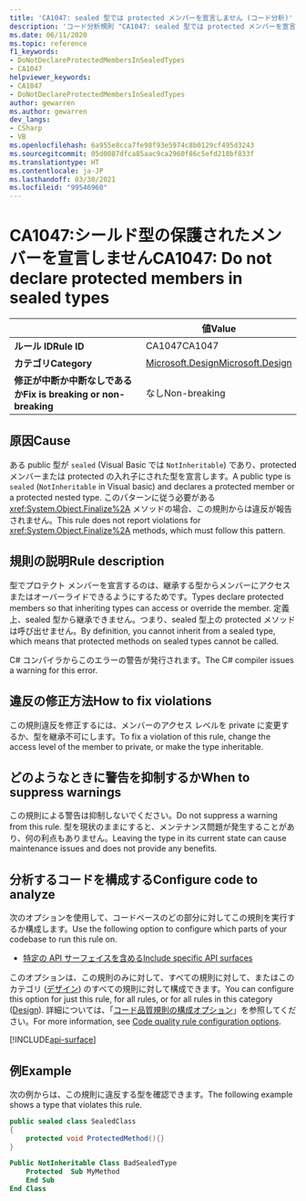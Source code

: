 ```yaml
---
title: 'CA1047: sealed 型では protected メンバーを宣言しません (コード分析)'
description: 'コード分析規則 "CA1047: sealed 型では protected メンバーを宣言しません" について説明します'
ms.date: 06/11/2020
ms.topic: reference
f1_keywords:
- DoNotDeclareProtectedMembersInSealedTypes
- CA1047
helpviewer_keywords:
- CA1047
- DoNotDeclareProtectedMembersInSealedTypes
author: gewarren
ms.author: gewarren
dev_langs:
- CSharp
- VB
ms.openlocfilehash: 6a955e8cca7fe98f93e5974c8b0129cf495d3243
ms.sourcegitcommit: 05d0087dfca85aac9ca2960f86c5efd218bf833f
ms.translationtype: HT
ms.contentlocale: ja-JP
ms.lasthandoff: 03/30/2021
ms.locfileid: "99546960"
---
```

# <a name="ca1047-do-not-declare-protected-members-in-sealed-types"></a><span data-ttu-id="056df-103">CA1047:シールド型の保護されたメンバーを宣言しません</span><span class="sxs-lookup"><span data-stu-id="056df-103">CA1047: Do not declare protected members in sealed types</span></span>

| | <span data-ttu-id="056df-104">値</span><span class="sxs-lookup"><span data-stu-id="056df-104">Value</span></span> |
|-|-|
| <span data-ttu-id="056df-105">**ルール ID**</span><span class="sxs-lookup"><span data-stu-id="056df-105">**Rule ID**</span></span> |<span data-ttu-id="056df-106">CA1047</span><span class="sxs-lookup"><span data-stu-id="056df-106">CA1047</span></span>|
| <span data-ttu-id="056df-107">**カテゴリ**</span><span class="sxs-lookup"><span data-stu-id="056df-107">**Category**</span></span> |[<span data-ttu-id="056df-108">Microsoft.Design</span><span class="sxs-lookup"><span data-stu-id="056df-108">Microsoft.Design</span></span>](design-warnings.md)|
| <span data-ttu-id="056df-109">**修正が中断か中断なしであるか**</span><span class="sxs-lookup"><span data-stu-id="056df-109">**Fix is breaking or non-breaking**</span></span> |<span data-ttu-id="056df-110">なし</span><span class="sxs-lookup"><span data-stu-id="056df-110">Non-breaking</span></span>|

## <a name="cause"></a><span data-ttu-id="056df-111">原因</span><span class="sxs-lookup"><span data-stu-id="056df-111">Cause</span></span>

<span data-ttu-id="056df-112">ある public 型が `sealed` (Visual Basic では `NotInheritable`) であり、protected メンバーまたは protected の入れ子にされた型を宣言します。</span><span class="sxs-lookup"><span data-stu-id="056df-112">A public type is `sealed` (`NotInheritable` in Visual basic) and declares a protected member or a protected nested type.</span></span> <span data-ttu-id="056df-113">このパターンに従う必要がある <xref:System.Object.Finalize%2A> メソッドの場合、この規則からは違反が報告されません。</span><span class="sxs-lookup"><span data-stu-id="056df-113">This rule does not report violations for <xref:System.Object.Finalize%2A> methods, which must follow this pattern.</span></span>

## <a name="rule-description"></a><span data-ttu-id="056df-114">規則の説明</span><span class="sxs-lookup"><span data-stu-id="056df-114">Rule description</span></span>

<span data-ttu-id="056df-115">型でプロテクト メンバーを宣言するのは、継承する型からメンバーにアクセスまたはオーバーライドできるようにするためです。</span><span class="sxs-lookup"><span data-stu-id="056df-115">Types declare protected members so that inheriting types can access or override the member.</span></span> <span data-ttu-id="056df-116">定義上、sealed 型から継承できません。つまり、sealed 型上の protected メソッドは呼び出せません。</span><span class="sxs-lookup"><span data-stu-id="056df-116">By definition, you cannot inherit from a sealed type, which means that protected methods on sealed types cannot be called.</span></span>

<span data-ttu-id="056df-117">C# コンパイラからこのエラーの警告が発行されます。</span><span class="sxs-lookup"><span data-stu-id="056df-117">The C# compiler issues a warning for this error.</span></span>

## <a name="how-to-fix-violations"></a><span data-ttu-id="056df-118">違反の修正方法</span><span class="sxs-lookup"><span data-stu-id="056df-118">How to fix violations</span></span>

<span data-ttu-id="056df-119">この規則違反を修正するには、メンバーのアクセス レベルを private に変更するか、型を継承不可にします。</span><span class="sxs-lookup"><span data-stu-id="056df-119">To fix a violation of this rule, change the access level of the member to private, or make the type inheritable.</span></span>

## <a name="when-to-suppress-warnings"></a><span data-ttu-id="056df-120">どのようなときに警告を抑制するか</span><span class="sxs-lookup"><span data-stu-id="056df-120">When to suppress warnings</span></span>

<span data-ttu-id="056df-121">この規則による警告は抑制しないでください。</span><span class="sxs-lookup"><span data-stu-id="056df-121">Do not suppress a warning from this rule.</span></span> <span data-ttu-id="056df-122">型を現状のままにすると、メンテナンス問題が発生することがあり、何の利点もありません。</span><span class="sxs-lookup"><span data-stu-id="056df-122">Leaving the type in its current state can cause maintenance issues and does not provide any benefits.</span></span>

## <a name="configure-code-to-analyze"></a><span data-ttu-id="056df-123">分析するコードを構成する</span><span class="sxs-lookup"><span data-stu-id="056df-123">Configure code to analyze</span></span>

<span data-ttu-id="056df-124">次のオプションを使用して、コードベースのどの部分に対してこの規則を実行するか構成します。</span><span class="sxs-lookup"><span data-stu-id="056df-124">Use the following option to configure which parts of your codebase to run this rule on.</span></span>

- [<span data-ttu-id="056df-125">特定の API サーフェイスを含める</span><span class="sxs-lookup"><span data-stu-id="056df-125">Include specific API surfaces</span></span>](#include-specific-api-surfaces)

<span data-ttu-id="056df-126">このオプションは、この規則のみに対して、すべての規則に対して、またはこのカテゴリ ([デザイン](design-warnings.md)) のすべての規則に対して構成できます。</span><span class="sxs-lookup"><span data-stu-id="056df-126">You can configure this option for just this rule, for all rules, or for all rules in this category ([Design](design-warnings.md)).</span></span> <span data-ttu-id="056df-127">詳細については、「[コード品質規則の構成オプション](../code-quality-rule-options.md)」を参照してください。</span><span class="sxs-lookup"><span data-stu-id="056df-127">For more information, see [Code quality rule configuration options](../code-quality-rule-options.md).</span></span>

[!INCLUDE[api-surface](~/includes/code-analysis/api-surface.md)]

## <a name="example"></a><span data-ttu-id="056df-128">例</span><span class="sxs-lookup"><span data-stu-id="056df-128">Example</span></span>

<span data-ttu-id="056df-129">次の例からは、この規則に違反する型を確認できます。</span><span class="sxs-lookup"><span data-stu-id="056df-129">The following example shows a type that violates this rule.</span></span>

```csharp
public sealed class SealedClass
{
    protected void ProtectedMethod(){}
}
```

```vb
Public NotInheritable Class BadSealedType
    Protected  Sub MyMethod
    End Sub
End Class
```
